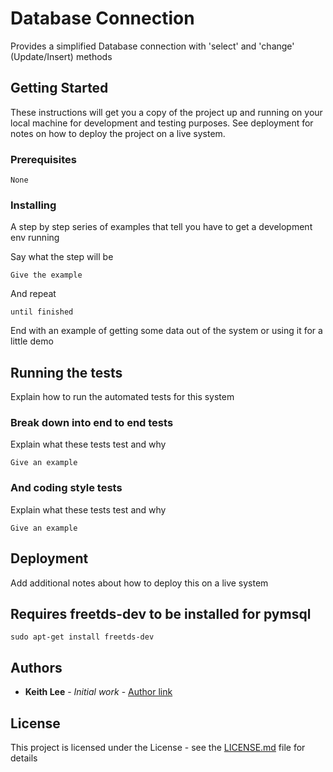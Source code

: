 # Database Connection

Provides a simplified Database connection with 'select' and 'change' (Update/Insert) methods

## Getting Started

These instructions will get you a copy of the project up and running on your local machine for development and testing purposes. See deployment for notes on how to deploy the project on a live system.

### Prerequisites



```
None
```

### Installing

A step by step series of examples that tell you have to get a development env running

Say what the step will be

```
Give the example
```

And repeat

```
until finished
```

End with an example of getting some data out of the system or using it for a little demo

## Running the tests

Explain how to run the automated tests for this system

### Break down into end to end tests

Explain what these tests test and why

```
Give an example
```

### And coding style tests

Explain what these tests test and why

```
Give an example
```

## Deployment

Add additional notes about how to deploy this on a live system

## Requires freetds-dev to be installed for pymsql

```sudo apt-get install freetds-dev```


## Authors

* **Keith Lee** - *Initial work* - [Author link](https://github.com/keithlee-co-uk)

## License

This project is licensed under the <unknown> License - see the [LICENSE.md](LICENSE.md) file for details
